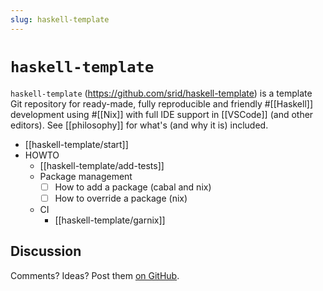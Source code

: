 ```yaml
---
slug: haskell-template
---
```


# `haskell-template`

`haskell-template` (<https://github.com/srid/haskell-template>) is a template Git repository for ready-made, fully reproducible and friendly #[[Haskell]] development using #[[Nix]] with full IDE support in [[VSCode]] (and other editors). See [[philosophy]] for what's (and why it is) included.

- [[haskell-template/start]]
- HOWTO
  - [[haskell-template/add-tests]]
  - Package management
    - [ ] How to add a package (cabal and nix)
    - [ ] How to override a package (nix)
  - CI
    - [[haskell-template/garnix]]

## Discussion

Comments? Ideas? Post them [on GitHub](https://github.com/srid/haskell-template/discussions).